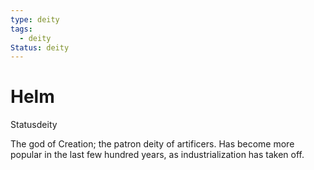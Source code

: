 ```yaml
---
type: deity
tags:
  - deity
Status: deity
---
```


# Helm
<span class="dataview inline-field"><span class="inline-field-key">Status</span><span class="inline-field-value">deity</span></span>

The god of Creation; the patron deity of artificers. Has become more popular in the last few hundred years, as industrialization has taken off. 